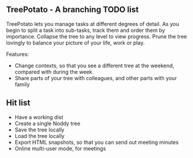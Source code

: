 ## TreePotato - A branching TODO list 

TreePotato lets you manage tasks at different degrees of detail. As you begin to split a task into sub-tasks, track them and order them by importance. Collapse the tree to any level to view progress. Prune the tree lovingly to balance your picture of your life, work or play.

Features:
* Change contexts, so that you see a different tree at the weekend, compared with during the week.
* Share parts of your tree with colleagues, and other parts with your family

## Hit list
* Have a working dist
* Create a single Noddy tree
* Save the tree locally
* Load the tree locally
* Export HTML snapshots, so that you can send out meeting minutes
* Online multi-user mode, for meetings

